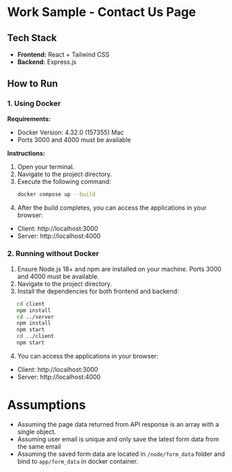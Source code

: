 # Work Sample - Contact Us Page

## Tech Stack
- **Frontend:** React + Tailwind CSS
- **Backend:** Express.js

## How to Run

### 1. Using Docker

**Requirements:**
- Docker Version: 4.32.0 (157355) Mac
- Ports 3000 and 4000 must be available

**Instructions:**
1. Open your terminal.
2. Navigate to the project directory.
3. Execute the following command:
   ```bash
   docker compose up --build
   ```
4.	After the build completes, you can access the applications in your browser:
- Client: http://localhost:3000
- Server: http://localhost:4000

### 2. Running without Docker
1.	Ensure Node.js 18+ and npm are installed on your machine. Ports 3000 and 4000 must be available.
2.	Navigate to the project directory.
3.  Install the dependencies for both frontend and backend:
 ```bash
    cd client
    npm install
    cd ../server
    npm install
    npm start
    cd ../client
    npm start
  ```
4.  You can access the applications in your browser:
- Client: http://localhost:3000
- Server: http://localhost:4000

# Assumptions
- Assuming the page data returned from API response is an array with a single object.
- Assuming user email is unique and only save the latest form data from the same email
- Assuming the saved form data are located in `/node/form_data` folder and bind to `app/form_data` in docker container.